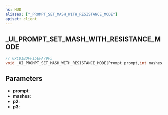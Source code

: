```yaml
---
ns: HUD
aliases: ["_PROMPT_SET_MASH_WITH_RESISTANCE_MODE"]
apiset: client
---
```

## _UI_PROMPT_SET_MASH_WITH_RESISTANCE_MODE

```c
// 0xCD1BDFF15EFA79F5
void _UI_PROMPT_SET_MASH_WITH_RESISTANCE_MODE(Prompt prompt,int mashes,float p2,float p3);
```


## Parameters
* **prompt**:
* **mashes**:
* **p2**:
* **p3**:
